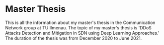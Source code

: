# Master Thesis

This is all the information about my master's thesis in the Communication Network group at TU Ilmenau. The topic of my master's thesis is 'DDoS Attacks Detection and Mitigation in SDN using Deep Learning Approaches.'
The duration of the thesis was from December 2020 to June 2021.
